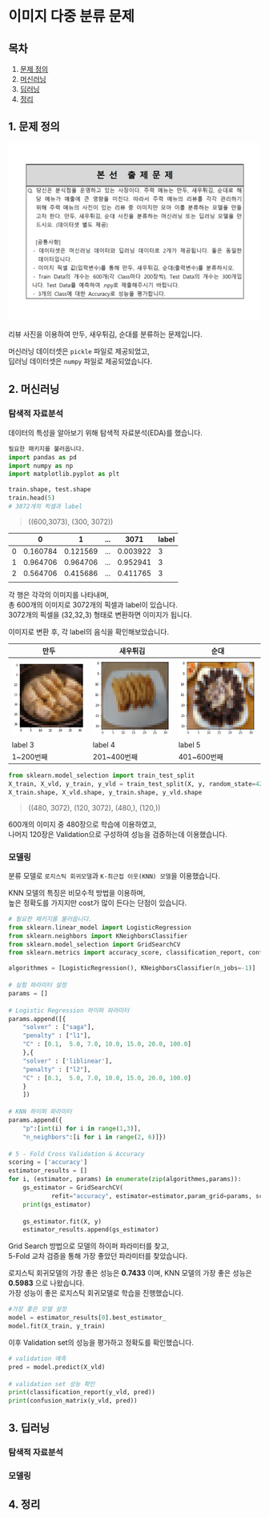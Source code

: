 # 이미지 다중 분류 문제

## 목차
1. [문제 정의](#1-문제-정의)
2. [머신러닝](#2-머신러닝)
3. [딥러닝](#3-딥러닝)
4. [정리](#4-정리)

## 1. 문제 정의

![problem](img/1_camp_exam.png)

리뷰 사진을 이용하여 만두, 새우튀김, 순대를 분류하는 문제입니다.  

머신러닝 데이터셋은 `pickle` 파일로 제공되었고,  
딥러닝 데이터셋은 `numpy` 파일로 제공되었습니다.  

## 2. 머신러닝

### 탐색적 자료분석

데이터의 특성을 알아보기 위해 탐색적 자료분석(EDA)를 했습니다.  

```python
필요한 패키지를 불러옵니다.
import pandas as pd
import numpy as np
import matplotlib.pyplot as plt
```

```python
train.shape, test.shape
train.head(5)
# 3072개의 픽셀과 label
```
> ((600,3073), (300, 3072))

| |0|1|...|3071|label|
|-|-|-|-|-|-|
|0|0.160784|0.121569|...|0.003922|3|
|1|0.964706|0.964706|...|0.952941|3|
|2|	0.564706|0.415686|...|0.411765|3|
|||||||

각 행은 각각의 이미지를 나타내며,    
총 600개의 이미지로 3072개의 픽셀과 label이 있습니다.  
3072개의 픽셀을 (32,32,3) 형태로 변환하면 이미지가 됩니다.  

이미지로 변환 후, 각 label의 음식을 확인해보았습니다.  

| 만두 | 새우튀김 | 순대 |
| --- | --- | --- |
| ![Mandoo](img/Mandoo.png) | ![Shrimp](img/Shrimp.png) | ![Sundae](img/Sundae.png) |
| label 3 | label 4 | label 5 |
| 1~200번째 | 201~400번째 | 401~600번째 |

```python
from sklearn.model_selection import train_test_split
X_train, X_vld, y_train, y_vld = train_test_split(X, y, random_state=42, test_size = .2)
X_train.shape, X_vld.shape, y_train.shape, y_vld.shape
```
> ((480, 3072), (120, 3072), (480,), (120,))

600개의 이미지 중 480장으로 학습에 이용하였고,  
나머지 120장은 Validation으로 구성하여 성능을 검증하는데 이용했습니다.

### 모델링

분류 모델로 `로지스틱 회귀모델`과 `K-최근접 이웃(KNN) 모델`을 이용했습니다.  

KNN 모델의 특징은 비모수적 방법을 이용하며,  
높은 정확도를 가지지만 cost가 많이 든다는 단점이 있습니다.

```python
# 필요한 패키지를 불러옵니다.
from sklearn.linear_model import LogisticRegression
from sklearn.neighbors import KNeighborsClassifier
from sklearn.model_selection import GridSearchCV
from sklearn.metrics import accuracy_score, classification_report, confusion_matrix
```

```python
algorithmes = [LogisticRegression(), KNeighborsClassifier(n_jobs=-1)]

# 실험 파라미터 설정
params = []

# Logistic Regression 하이퍼 파라미터
params.append([{
    "solver" : ["saga"],
    "penalty" : ["l1"],
    "C" : [0.1,  5.0, 7.0, 10.0, 15.0, 20.0, 100.0]
    },{
    "solver" : ['liblinear'],
    "penalty" : ["l2"],
    "C" : [0.1,  5.0, 7.0, 10.0, 15.0, 20.0, 100.0]
    }
    ])

# KNN 하이퍼 파라미터
params.append({
    "p":[int(i) for i in range(1,3)],
    "n_neighbors":[i for i in range(2, 6)]})

# 5 - Fold Cross Validation & Accuracy
scoring = ['accuracy']
estimator_results = []
for i, (estimator, params) in enumerate(zip(algorithmes,params)):
    gs_estimator = GridSearchCV(
            refit="accuracy", estimator=estimator,param_grid=params, scoring=scoring, cv=5, verbose=1, n_jobs=4)
    print(gs_estimator)

    gs_estimator.fit(X, y)
    estimator_results.append(gs_estimator)
```

Grid Search 방법으로 모델의 하이퍼 파라미터를 찾고,  
5-Fold 교차 검증을 통해 가장 좋았던 파라미터를 찾았습니다.  

로지스틱 회귀모델의 가장 좋은 성능은 **0.7433** 이며, KNN 모델의 가장 좋은 성능은 **0.5983** 으로 나왔습니다.  
가장 성능이 좋은 로지스틱 회귀모델로 학습을 진행했습니다.  

```python
#가장 좋은 모델 설정
model = estimator_results[0].best_estimator_
model.fit(X_train, y_train)
```

이후 Validation set의 성능을 평가하고 정확도를 확인했습니다.  

```python
# validation 예측
pred = model.predict(X_vld)

# validation set 성능 확인
print(classification_report(y_vld, pred))
print(confusion_matrix(y_vld, pred))
```




## 3. 딥러닝

### 탐색적 자료분석

### 모델링



## 4. 정리

